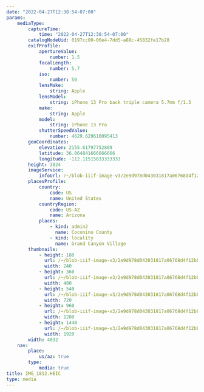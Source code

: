 ```yaml
---
date: "2022-04-27T12:38:54-07:00"
params:
    mediaType:
        captureTime:
            time: "2022-04-27T12:38:54-07:00"
        catalogNodeUid: 0197cc00-06e4-7dd5-a88c-45832fe17b28
        exifProfile:
            apertureValue:
                number: 1.5
            focalLength:
                number: 5.7
            iso:
                number: 50
            lensMake:
                string: Apple
            lensModel:
                string: iPhone 13 Pro back triple camera 5.7mm f/1.5
            make:
                string: Apple
            model:
                string: iPhone 13 Pro
            shutterSpeedValue:
                number: 4629.629610095413
        geoCoordinates:
            elevation: 2155.61797752809
            latitude: 36.064841666666666
            longitude: -112.11515833333333
        height: 3024
        imageService:
            infoUrl: /~/blob-iiif-image-v3/2e9d978d043031817a06768d4f12bbbeb6763bb5c33e05cb7c702e9acc73286a/info.json
        placesProfile:
            country:
                code: US
                name: United States
            countryRegion:
                code: US-AZ
                name: Arizona
            places:
                - kind: admin2
                  name: Coconino County
                - kind: locality
                  name: Grand Canyon Village
        thumbnails:
            - height: 180
              url: /~/blob-iiif-image-v3/2e9d978d043031817a06768d4f12bbbeb6763bb5c33e05cb7c702e9acc73286a/full/240%2C180/0/default.jpg
              width: 240
            - height: 360
              url: /~/blob-iiif-image-v3/2e9d978d043031817a06768d4f12bbbeb6763bb5c33e05cb7c702e9acc73286a/full/480%2C360/0/default.jpg
              width: 480
            - height: 540
              url: /~/blob-iiif-image-v3/2e9d978d043031817a06768d4f12bbbeb6763bb5c33e05cb7c702e9acc73286a/full/720%2C540/0/default.jpg
              width: 720
            - height: 960
              url: /~/blob-iiif-image-v3/2e9d978d043031817a06768d4f12bbbeb6763bb5c33e05cb7c702e9acc73286a/full/1280%2C960/0/default.jpg
              width: 1280
            - height: 1440
              url: /~/blob-iiif-image-v3/2e9d978d043031817a06768d4f12bbbeb6763bb5c33e05cb7c702e9acc73286a/full/1920%2C1440/0/default.jpg
              width: 1920
        width: 4032
    nav:
        place:
            us/az: true
        type:
            media: true
title: IMG_1812.HEIC
type: media
---
```

